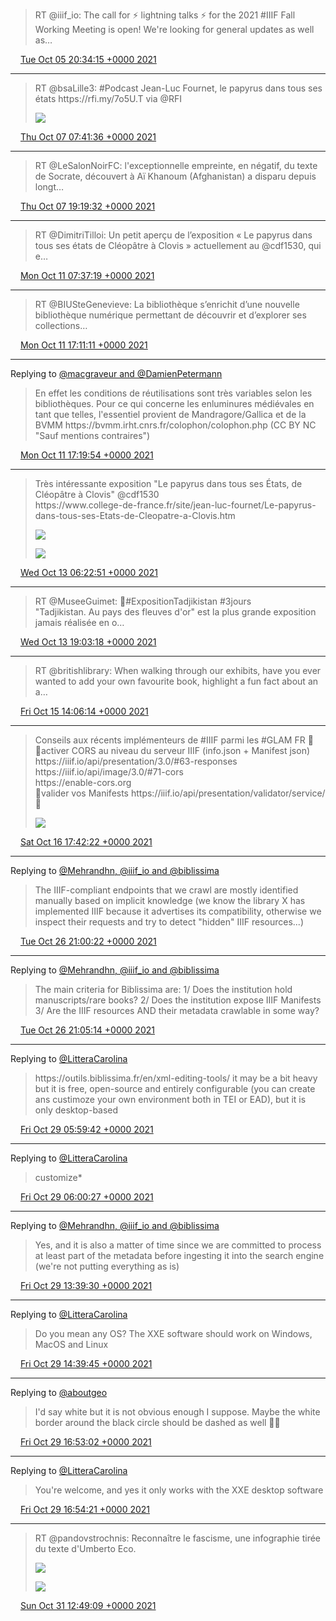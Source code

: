 > RT @iiif\_io: The call for ⚡ lightning talks ⚡ for the 2021 \#IIIF Fall Working Meeting is open\! We're looking for general updates as well as…

<img src="../../media/tweet.ico" width="12" /> [Tue Oct 05 20:34:15 +0000 2021](https://twitter.com/regisrob/status/1445487519995359240)

----

> RT @bsaLille3: \#Podcast Jean\-Luc Fournet, le papyrus dans tous ses états https://rfi\.my/7o5U\.T via @RFI 
> 
> ![](../../media/1446017852054679553-FBEtVViWYAIX-Ls.jpg)

<img src="../../media/tweet.ico" width="12" /> [Thu Oct 07 07:41:36 +0000 2021](https://twitter.com/regisrob/status/1446017852054679553)

----

> RT @LeSalonNoirFC: l'exceptionnelle empreinte, en négatif, du texte de Socrate, découvert à Aï Khanoum \(Afghanistan\) a disparu depuis longt…

<img src="../../media/tweet.ico" width="12" /> [Thu Oct 07 19:19:32 +0000 2021](https://twitter.com/regisrob/status/1446193495509815297)

----

> RT @DimitriTilloi: Un petit aperçu de l’exposition « Le papyrus dans tous ses états de Cléopâtre à Clovis » actuellement au @cdf1530, qui e…

<img src="../../media/tweet.ico" width="12" /> [Mon Oct 11 07:37:19 +0000 2021](https://twitter.com/regisrob/status/1447466325924892673)

----

> RT @BIUSteGenevieve: La bibliothèque s’enrichit d’une nouvelle bibliothèque numérique permettant de découvrir et d’explorer ses collections…

<img src="../../media/tweet.ico" width="12" /> [Mon Oct 11 17:11:11 +0000 2021](https://twitter.com/regisrob/status/1447610743474606081)

----

Replying to [@macgraveur and @DamienPetermann](https://twitter.com/macgraveur/status/1446057092423561219)

> En effet les conditions de réutilisations sont très variables selon les bibliothèques\. Pour ce qui concerne les enluminures médiévales en tant que telles, l'essentiel provient de Mandragore/Gallica et de la BVMM https://bvmm\.irht\.cnrs\.fr/colophon/colophon\.php \(CC BY NC "Sauf mentions contraires"\)

<img src="../../media/tweet.ico" width="12" /> [Mon Oct 11 17:19:54 +0000 2021](https://twitter.com/regisrob/status/1447612939230490628)

----

> Très intéressante exposition "Le papyrus dans tous ses États, de Cléopâtre à Clovis" @cdf1530  
> https://www\.college\-de\-france\.fr/site/jean\-luc\-fournet/Le\-papyrus\-dans\-tous\-ses\-Etats\-de\-Cleopatre\-a\-Clovis\.htm 
> 
> ![](../../media/1448172363590287361-FBjxE1XXoAU6blS.jpg)
> 
> ![](../../media/1448172363590287361-FBjxFecXsAU_BbA.jpg)

<img src="../../media/tweet.ico" width="12" /> [Wed Oct 13 06:22:51 +0000 2021](https://twitter.com/regisrob/status/1448172363590287361)

----

> RT @MuseeGuimet: 🔴\#ExpositionTadjikistan \#3jours  
> "Tadjikistan\. Au pays des fleuves d'or" est la plus grande exposition jamais réalisée en o…

<img src="../../media/tweet.ico" width="12" /> [Wed Oct 13 19:03:18 +0000 2021](https://twitter.com/regisrob/status/1448363736893468676)

----

> RT @britishlibrary: When walking through our exhibits, have you ever wanted to add your own favourite book, highlight a fun fact about an a…

<img src="../../media/tweet.ico" width="12" /> [Fri Oct 15 14:06:14 +0000 2021](https://twitter.com/regisrob/status/1449013752720941057)

----

> Conseils aux récents implémenteurs de \#IIIF parmi les \#GLAM FR 🙏  
> 🔹activer CORS au niveau du serveur IIIF \(info\.json \+ Manifest json\)  
> https://iiif\.io/api/presentation/3\.0/\#63\-responses  
> https://iiif\.io/api/image/3\.0/\#71\-cors  
> https://enable\-cors\.org  
> 🔹valider vos Manifests https://iiif\.io/api/presentation/validator/service/  
> 🤏 
> 
> ![](../../media/1449430533210091524-FB1oGYEWYAUsSjL.png)

<img src="../../media/tweet.ico" width="12" /> [Sat Oct 16 17:42:22 +0000 2021](https://twitter.com/regisrob/status/1449430533210091524)

----

Replying to [@Mehrandhn, @iiif\_io and @biblissima](https://twitter.com/Mehrandhn/status/1452229240968073226)

> The IIIF\-compliant endpoints that we crawl are mostly identified manually based on implicit knowledge \(we know the library X has implemented IIIF because it advertises its compatibility, otherwise we inspect their requests  and try to detect "hidden" IIIF resources\.\.\.\)

<img src="../../media/tweet.ico" width="12" /> [Tue Oct 26 21:00:22 +0000 2021](https://twitter.com/regisrob/status/1453104238356221955)

----

Replying to [@Mehrandhn, @iiif\_io and @biblissima](https://twitter.com/regisrob/status/1453104238356221955)

> The main criteria for Biblissima are: 1/ Does the institution hold manuscripts/rare books? 2/ Does the institution expose IIIF Manifests 3/ Are the IIIF resources AND their metadata crawlable in some way?

<img src="../../media/tweet.ico" width="12" /> [Tue Oct 26 21:05:14 +0000 2021](https://twitter.com/regisrob/status/1453105461620887556)

----

Replying to [@LitteraCarolina](https://twitter.com/LitteraCarolina/status/1453682214445719553)

> https://outils\.biblissima\.fr/en/xml\-editing\-tools/ it may be a bit heavy but it is free, open\-source and entirely configurable \(you can create ans custimoze your own environment both in TEI or EAD\), but it is only desktop\-based

<img src="../../media/tweet.ico" width="12" /> [Fri Oct 29 05:59:42 +0000 2021](https://twitter.com/regisrob/status/1453964741580189698)

----

Replying to [@LitteraCarolina](https://twitter.com/regisrob/status/1453964741580189698)

> customize\*

<img src="../../media/tweet.ico" width="12" /> [Fri Oct 29 06:00:27 +0000 2021](https://twitter.com/regisrob/status/1453964930562985990)

----

Replying to [@Mehrandhn, @iiif\_io and @biblissima](https://twitter.com/Mehrandhn/status/1453328487327150087)

> Yes, and it is also a matter of time since we are committed to process at least part of the metadata before ingesting it into the search engine \(we're not putting everything as is\)

<img src="../../media/tweet.ico" width="12" /> [Fri Oct 29 13:39:30 +0000 2021](https://twitter.com/regisrob/status/1454080455523905538)

----

Replying to [@LitteraCarolina](https://twitter.com/LitteraCarolina/status/1454081026951716865)

> Do you mean any OS? The XXE software should work on Windows, MacOS and Linux

<img src="../../media/tweet.ico" width="12" /> [Fri Oct 29 14:39:45 +0000 2021](https://twitter.com/regisrob/status/1454095614925541387)

----

Replying to [@aboutgeo](https://twitter.com/aboutgeo/status/1453976569987407872)

> I'd say white but it is not obvious enough I suppose\. Maybe the white border around the black circle should be dashed as well 🤷‍♂️

<img src="../../media/tweet.ico" width="12" /> [Fri Oct 29 16:53:02 +0000 2021](https://twitter.com/regisrob/status/1454129158913675267)

----

Replying to [@LitteraCarolina](https://twitter.com/LitteraCarolina/status/1454111763046309893)

> You're welcome, and yes it only works with the XXE desktop software

<img src="../../media/tweet.ico" width="12" /> [Fri Oct 29 16:54:21 +0000 2021](https://twitter.com/regisrob/status/1454129490150428683)

----

> RT @pandovstrochnis: Reconnaître le fascisme, une infographie tirée du texte d'Umberto Eco\. 
> 
> ![](../../media/1454792557431508994-FC5Nwj6WUAoKYDu.jpg)
> 
> ![](../../media/1454792557431508994-FC5Nw2tXMAQZJcD.jpg)

<img src="../../media/tweet.ico" width="12" /> [Sun Oct 31 12:49:09 +0000 2021](https://twitter.com/regisrob/status/1454792557431508994)